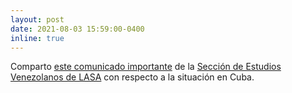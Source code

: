 ```yaml
---
layout: post
date: 2021-08-03 15:59:00-0400
inline: true
---
```

Comparto [este comunicado importante](/assets/pdf/comunicado_lasa.pdf) de la [Sección de Estudios Venezolanos de LASA](https://sections.lasaweb.org/sections/venezuelan-studies/) con respecto a la situación en Cuba.  
